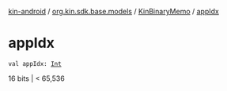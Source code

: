 [kin-android](../../index.md) / [org.kin.sdk.base.models](../index.md) / [KinBinaryMemo](index.md) / [appIdx](./app-idx.md)

# appIdx

`val appIdx: `[`Int`](https://kotlinlang.org/api/latest/jvm/stdlib/kotlin/-int/index.html)

16 bits  | &lt; 65,536

